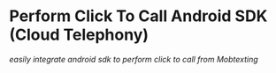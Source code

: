 # Perform Click To Call Android SDK (Cloud Telephony)
_easily integrate android sdk to perform click to call from Mobtexting_
